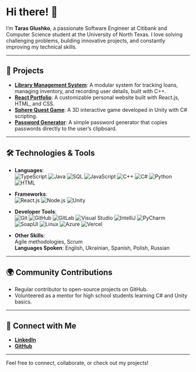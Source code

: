 # Hi there! 👋
I’m **Taras Glushko**, a passionate Software Engineer at Citibank and Computer Science student at the University of North Texas. I love solving challenging problems, building innovative projects, and constantly improving my technical skills.

---

## 🚀 Projects
- [**Library Management System**](https://github.com/Ivan1337-prg/Library-Management-System): A modular system for tracking loans, managing inventory, and recording user details, built with C++.
- [**React Portfolio**](https://github.com/Ivan1337-prg/react-portfolio): A customizable personal website built with React.js, HTML, and CSS.
- [**Sphere Quest Game**](https://github.com/Ivan1337-prg/Sphere-Quest-Interactive-3D-Game-Project): A 3D interactive game developed in Unity with C# scripting.
- [**Password Generator**](https://github.com/Ivan1337-prg/Password-Generator): A simple password generator that copies passwords directly to the user’s clipboard.

---

## 🛠️ Technologies & Tools

- **Languages**:  
  ![TypeScript](https://img.shields.io/badge/-TypeScript-3178C6?logo=typescript&logoColor=white)  ![Java](https://img.shields.io/badge/-Java-007396?logo=java&logoColor=white)  ![SQL](https://img.shields.io/badge/-SQL-4479A1?logo=postgresql&logoColor=white)  ![JavaScript](https://img.shields.io/badge/-JavaScript-F7DF1E?logo=javascript&logoColor=black)  ![C++](https://img.shields.io/badge/-C++-00599C?logo=c%2B%2B&logoColor=white)  ![C#](https://img.shields.io/badge/-C%23-239120?logo=c-sharp&logoColor=white)  ![Python](https://img.shields.io/badge/-Python-3776AB?logo=python&logoColor=white)  ![HTML](https://img.shields.io/badge/-HTML5-E34F26?logo=html5&logoColor=white)

- **Frameworks**:  
  ![React.js](https://img.shields.io/badge/-React.js-61DAFB?logo=react&logoColor=black)  ![Node.js](https://img.shields.io/badge/-Node.js-339933?logo=node.js&logoColor=white)  ![Unity](https://img.shields.io/badge/-Unity-000000?logo=unity&logoColor=white)

- **Developer Tools**:  
  ![Git](https://img.shields.io/badge/-Git-F05032?logo=git&logoColor=white)  ![GitHub](https://img.shields.io/badge/-GitHub-181717?logo=github&logoColor=white)  ![GitLab](https://img.shields.io/badge/-GitLab-FC6D26?logo=gitlab&logoColor=white)  ![Visual Studio](https://img.shields.io/badge/-Visual%20Studio-5C2D91?logo=visual-studio&logoColor=white)  ![IntelliJ](https://img.shields.io/badge/-IntelliJ%20IDEA-000000?logo=intellijidea&logoColor=white)  ![PyCharm](https://img.shields.io/badge/-PyCharm-000000?logo=pycharm&logoColor=white)  ![SoapUI](https://img.shields.io/badge/-SoapUI-6CB33F?logo=soapui&logoColor=white)   ![Linux](https://img.shields.io/badge/-Linux-FCC624?logo=linux&logoColor=black)  ![Azure](https://img.shields.io/badge/-Azure-0078D4?logo=microsoftazure&logoColor=white)  ![Vercel](https://img.shields.io/badge/-Vercel-000000?logo=vercel&logoColor=white)

- **Other Skills**:  
  Agile methodologies, Scrum  
  **Languages Spoken**: English, Ukrainian, Spanish, Polish, Russian



---

## 🌍 Community Contributions
- Regular contributor to open-source projects on GitHub.
- Volunteered as a mentor for high school students learning C# and Unity basics.

---

## 🔗 Connect with Me
- [**LinkedIn**](https://www.linkedin.com/in/tarasglushko)
- [**GitHub**](https://github.com/Ivan1337-prg)

---

Feel free to connect, collaborate, or check out my projects!
